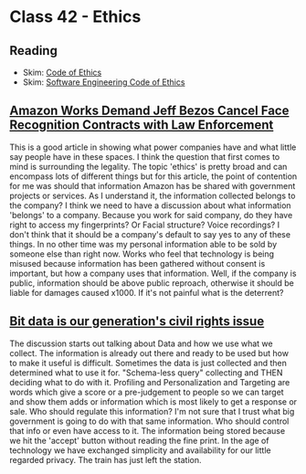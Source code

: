 # Class 42 - Ethics

## Reading

- Skim: [Code of Ethics](https://www.acm.org/code-of-ethics)
- Skim: [Software Engineering Code of Ethics](https://ethics.acm.org/code-of-ethics/software-engineering-code/)

## [Amazon Works Demand Jeff Bezos Cancel Face Recognition Contracts with Law Enforcement](https://gizmodo.com/amazon-workers-demand-jeff-bezos-cancel-face-recognitio-1827037509)

This is a good article in showing what power companies have and what little say people have in these spaces. I think the question that first comes to mind is surrounding the legality. The topic 'ethics' is pretty broad and can encompass lots of different things but for this article, the point of contention for me was should that information Amazon has be shared with government projects or services. As I understand it, the information collected belongs to the company? I think we need to have a discussion about what information 'belongs' to a company. Because you work for said company, do they have right to access my fingerprints? Or Facial structure? Voice recordings? I don't think that it should be a company's default to say yes to any of these things. In no other time was my personal information able to be sold by someone else than right now. Works who feel that technology is being misused because information has been gathered without consent is important, but how a company uses that information. Well, if the company is public, information should be above public reproach, otherwise it should be liable for damages caused x1000. If it's not painful what is the deterrent?

## [Bit data is our generation's civil rights issue](http://solveforinteresting.com/big-data-is-our-generations-civil-rights-issue-and-we-dont-know-it/)

The discussion starts out talking about Data and how we use what we collect. The information is already out there and ready to be used but how to make it useful is difficult. Sometimes the data is just collected and then determined what to use it for. "Schema-less query" collecting and THEN deciding what to do with it. Profiling and Personalization and Targeting are words which give a score or a pre-judgement to people so we can target and show them adds or information which is most likely to get a response or sale. Who should regulate this information? I'm not sure that I trust what big government is going to do with that same information. Who should control that info or even have access to it. The information being stored because we hit the 'accept' button without reading the fine print. In the age of technology we have exchanged simplicity and availability for our little regarded privacy. The train has just left the station.
